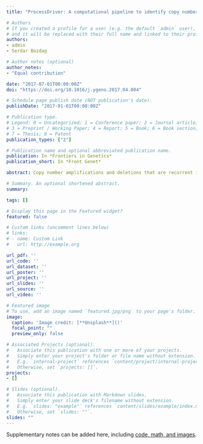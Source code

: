 ```yaml
---
title: "ProcessDriver: A computational pipeline to identify copy number drivers and associated disrupted biological processes in cancer"

# Authors
# If you created a profile for a user (e.g. the default `admin` user), write the username (folder name) here 
# and it will be replaced with their full name and linked to their profile.
authors:
- admin
- Serdar Bozdag

# Author notes (optional)
author_notes:
- "Equal contribution"

date: "2017-07-01T00:00:00Z"
doi: "https://doi.org/10.1016/j.ygeno.2017.04.004"

# Schedule page publish date (NOT publication's date).
publishDate: "2017-01-01T00:00:00Z"

# Publication type.
# Legend: 0 = Uncategorized; 1 = Conference paper; 2 = Journal article;
# 3 = Preprint / Working Paper; 4 = Report; 5 = Book; 6 = Book section;
# 7 = Thesis; 8 = Patent
publication_types: ["2"]

# Publication name and optional abbreviated publication name.
publication: In *Frontiers in Genetics*
publication_short: In *Front Genet*

abstract: Copy number amplifications and deletions that are recurrent in cancer samples harbor genes that confer a fitness advantage to cancer tumor proliferation and survival. One important challenge in computational biology is to separate the causal (i.e., driver) genes from passenger genes in large, aberrated regions. Many previous studies focus on the genes within the aberration (i.e., cis genes), but do not utilize the genes that are outside of the aberrated region and dysregulated as a result of the aberration (i.e., trans genes). We propose a computational pipeline, called ProcessDriver, that prioritizes candidate drivers by relating cis genes to dysregulated trans genes and biological processes. ProcessDriver is based on the assumption that a driver cis gene should be closely associated with the dysregulated trans genes and biological processes, as opposed to previous studies that assume a driver cis gene should be the most correlated gene to the copy number of an aberrated region. We applied our method on breast, bladder and ovarian cancer data from the Cancer Genome Atlas database. Our results included previously known driver genes and cancer genes, as well as potentially novel driver genes. Additionally, many genes in the final set of drivers were linked to new tumor events after initial treatment using survival analysis. Our results highlight the importance of selecting driver genes based on their widespread downstream effects in trans.

# Summary. An optional shortened abstract.
summary: 

tags: []

# Display this page in the Featured widget?
featured: false

# Custom links (uncomment lines below)
# links:
# - name: Custom Link
#   url: http://example.org

url_pdf: ''
url_code: ''
url_dataset: ''
url_poster: ''
url_project: ''
url_slides: ''
url_source: ''
url_video: ''

# Featured image
# To use, add an image named `featured.jpg/png` to your page's folder. 
image:
  caption: 'Image credit: [**Unsplash**]()'
  focal_point: ""
  preview_only: false

# Associated Projects (optional).
#   Associate this publication with one or more of your projects.
#   Simply enter your project's folder or file name without extension.
#   E.g. `internal-project` references `content/project/internal-project/index.md`.
#   Otherwise, set `projects: []`.
projects:
- []

# Slides (optional).
#   Associate this publication with Markdown slides.
#   Simply enter your slide deck's filename without extension.
#   E.g. `slides: "example"` references `content/slides/example/index.md`.
#   Otherwise, set `slides: ""`.
slides: ""
---
```


Supplementary notes can be added here, including [code, math, and images](https://wowchemy.com/docs/writing-markdown-latex/).
